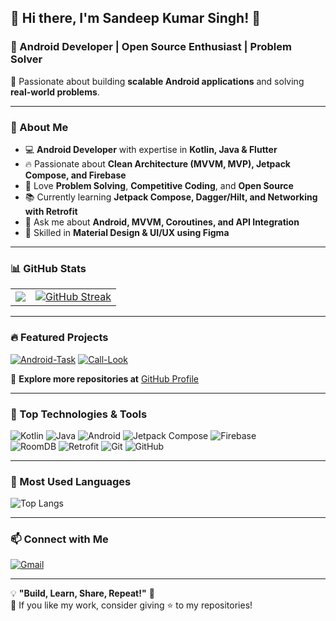 ## **🌟 Hi there, I'm Sandeep Kumar Singh! 👋**
### 🚀 Android Developer | Open Source Enthusiast | Problem Solver  

📌 Passionate about building **scalable Android applications** and solving **real-world problems**.  

---

### **📌 About Me**
- 💻 **Android Developer** with expertise in **Kotlin, Java & Flutter**  
- 🔥 Passionate about **Clean Architecture (MVVM, MVP), Jetpack Compose, and Firebase**  
- 🎯 Love **Problem Solving**, **Competitive Coding**, and **Open Source**  
- 📚 Currently learning **Jetpack Compose, Dagger/Hilt, and Networking with Retrofit**  
- 💬 Ask me about **Android, MVVM, Coroutines, and API Integration**  
- 🎨 Skilled in **Material Design & UI/UX using Figma**  

---

### **📊 GitHub Stats**
<table>
<tr>
<td>
<img src="https://github-readme-stats.vercel.app/api?username=Virussandy&show_icons=true&theme=tokyonight" />
</td>
<td>
<a href="https://git.io/streak-stats"><img src="https://github-readme-streak-stats.herokuapp.com?user=Virussandy&theme=tokyonight" alt="GitHub Streak" /></a>
</td>
</tr>
</table>

---

### **🔥 Featured Projects**
[![Android-Task](https://github-readme-stats.vercel.app/api/pin/?username=Virussandy&repo=Android-Task&theme=tokyonight)](https://github.com/Virussandy/Android-Task)
[![Call-Look](https://github-readme-stats.vercel.app/api/pin/?username=Virussandy&repo=Call-Look&theme=tokyonight)](https://github.com/Virussandy/Call-Look)  

🔗 **Explore more repositories at** [GitHub Profile](https://github.com/Virussandy?tab=repositories)

---

### **📌 Top Technologies & Tools**
![Kotlin](https://img.shields.io/badge/Kotlin-0095D5?style=for-the-badge&logo=kotlin&logoColor=white)
![Java](https://img.shields.io/badge/Java-ED8B00?style=for-the-badge&logo=java&logoColor=white)
![Android](https://img.shields.io/badge/Android-3DDC84?style=for-the-badge&logo=android&logoColor=white)
![Jetpack Compose](https://img.shields.io/badge/Jetpack%20Compose-4285F4?style=for-the-badge&logo=jetpackcompose&logoColor=white)
![Firebase](https://img.shields.io/badge/Firebase-FFCA28?style=for-the-badge&logo=firebase&logoColor=white)  
![RoomDB](https://img.shields.io/badge/RoomDB-0078D7?style=for-the-badge&logo=sqlite&logoColor=white)
![Retrofit](https://img.shields.io/badge/Retrofit-4285F4?style=for-the-badge&logo=retrofit&logoColor=white)
![Git](https://img.shields.io/badge/Git-F1502F?style=for-the-badge&logo=git&logoColor=white)
![GitHub](https://img.shields.io/badge/GitHub-181717?style=for-the-badge&logo=github&logoColor=white)

---

### **🌟 Most Used Languages**
![Top Langs](https://github-readme-stats.vercel.app/api/top-langs/?username=Virussandy&langs_count=10&layout=compact&theme=tokyonight)

---

### **📫 Connect with Me**
<!--[![LinkedIn](https://img.shields.io/badge/LinkedIn-0A66C2?style=for-the-badge&logo=linkedin&logoColor=white)](https://www.linkedin.com/in/virussandy)
[![Twitter](https://img.shields.io/badge/Twitter-1DA1F2?style=for-the-badge&logo=twitter&logoColor=white)](https://twitter.com/)-->
[![Gmail](https://img.shields.io/badge/Gmail-EA4335?style=for-the-badge&logo=gmail&logoColor=white)](mailto:sandeepks.jsr@gmail.com)

---

💡 **"Build, Learn, Share, Repeat!"** 🚀  
💖 If you like my work, consider giving ⭐ to my repositories!
